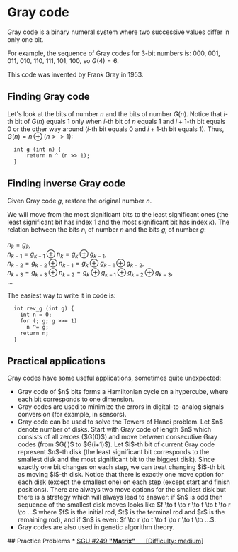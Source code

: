 <!--?title Gray Code-->

# Gray code

Gray code is a binary numeral system where two successive values differ in only one bit.

For example, the sequence of Gray codes for 3-bit numbers is: 000, 001, 011, 010, 110, 111, 101, 100, so $G(4) = 6$.

This code was invented by Frank Gray in 1953.

## Finding Gray code

Let's look at the bits of number $n$ and the bits of number $G(n)$. Notice that $i$-th bit of $G(n)$ equals 1 only when $i$-th bit of $n$ equals 1 and $i + 1$-th bit equals 0 or the other way around ($i$-th bit equals 0 and $i + 1$-th bit equals 1). Thus, $G(n) = n \oplus (n >> 1)$:  

```   
  int g (int n) {
	  return n ^ (n >> 1);
  }
```

## Finding inverse Gray code

Given Gray code $g$, restore the original number $n$.

We will move from the most significant bits to the least significant ones (the least significant bit has index 1 and the most significant bit has index $k$). The relation between the bits $n_i$ of number $n$ and the bits $g_i$ of number $g$:

  $n_k = g_k$, <br>
  $n_{k-1} = g_{k-1} \oplus n_k = g_k \oplus g_{k-1}$, <br>
  $n_{k-2} = g_{k-2} \oplus n_{k-1} = g_k \oplus g_{k-1} \oplus g_{k-2}$, <br>
  $n_{k-3} = g_{k-3} \oplus n_{k-2} = g_k \oplus g_{k-1} \oplus g_{k-2} \oplus g_{k-3}$, <br>
  $...$ <br>

The easiest way to write it in code is:

```
  int rev_g (int g) {
    int n = 0;
    for (; g; g >>= 1)
      n ^= g;
    return n;
  }
```

## Practical applications
Gray codes have some useful applications, sometimes quite unexpected:
<ul>
<li>Gray code of $n$ bits forms a Hamiltonian cycle on a hypercube, where each bit corresponds to one dimension.
</li>
<li>Gray codes are used to minimize the errors in digital-to-analog signals conversion (for example, in sensors).
</li>
<li>Gray code can be used to solve the Towers of Hanoi problem.
    Let $n$ denote number of disks. Start with Gray code of length $n$ which
    consists of all zeroes ($G(0)$) and move between consecutive Gray codes (from $G(i)$ to $G(i+1)$).
    Let $i$-th bit of current Gray code represent $n$-th disk
    (the least significant bit corresponds to the smallest disk and the most significant bit to the biggest disk).
    Since exactly one bit changes on each step, we can treat changing $i$-th bit as moving $i$-th disk.
    Notice that there is exactly one move option for each disk (except the smallest one) on each step (except start and finish positions).
    There are always two move options for the smallest disk but there is a strategy which will always lead to answer:
    if $n$ is odd then sequence of the smallest disk moves looks like $f \to t \to r \to f \to t \to r \to ...$
    where $f$ is the initial rod, $t$ is the terminal rod and $r$ is the remaining rod), and
    if $n$ is even: $f \to r \to t \to f \to r \to t \to ...$.
</li>
<li>Gray codes are also used in genetic algorithm theory.
</li>
</ul>
## Practice Problems
*   <a href="http://acm.sgu.ru/problem.php?contest=0&problem=249">SGU #249 <b>"Matrix"</b> &nbsp;&nbsp;&nbsp;&nbsp; [Difficulty: medium]</a>
